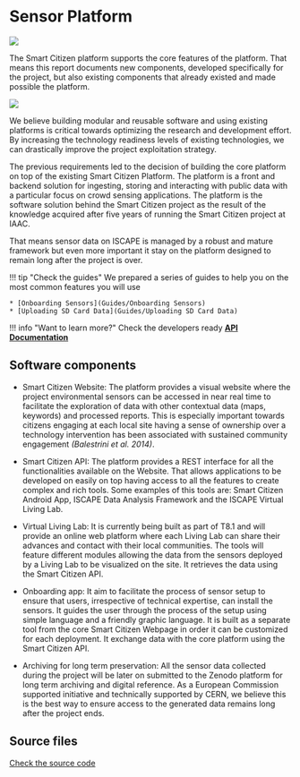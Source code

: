 Sensor Platform
===============

![](https://i.imgur.com/qiDKL0r.jpg)

The Smart Citizen platform supports the core features of the platform. That means this report documents new components, developed specifically for the project, but also existing components that already existed and made possible the platform.

![](https://i.imgur.com/loUgFJv.png)

We believe building modular and reusable software and using existing platforms is critical towards optimizing the research and development effort. By increasing the technology readiness levels of existing technologies, we can drastically improve the project exploitation strategy.

The previous requirements led to the decision of building the core platform on top of the existing Smart Citizen Platform. The platform is a front and backend solution for ingesting, storing and interacting with public data with a particular focus on crowd sensing applications. The platform is the software solution behind the Smart Citizen project as the result of the knowledge acquired after five years of running the Smart Citizen project at IAAC.

That means sensor data on ISCAPE is managed by a robust and mature framework but even more important it stay on the platform designed to remain long after the project is over.

!!! tip "Check the guides"
	We prepared a series of guides to help you on the most common features you will use

	* [Onboarding Sensors](Guides/Onboarding Sensors)
	* [Uploading SD Card Data](Guides/Uploading SD Card Data)

!!! info "Want to learn more?"
	Check the developers ready [**API Documentation**](https://developer.smartcitizen.me/)

## Software components

* Smart Citizen Website: The platform provides a visual website where the project environmental sensors can be accessed in near real time to facilitate the exploration of data with other contextual data (maps, keywords) and processed reports. This is especially important towards citizens engaging at each local site having a sense of ownership over a technology intervention has been associated with sustained community engagement _(Balestrini et al. 2014)_.

* Smart Citizen API: The platform provides a REST interface for all the functionalities available on the Website. That allows applications to be developed on easily on top having access to all the features to create complex and rich tools. Some examples of this tools are: Smart Citizen Android App, ISCAPE Data Analysis Framework and the ISCAPE Virtual Living Lab.

* Virtual Living Lab: It is currently being built as part of T8.1 and will provide an online web platform where each Living Lab can share their advances and contact with their local communities. The tools will feature different modules allowing the data from the sensors deployed by a Living Lab to be visualized on the site. It retrieves the data using the Smart Citizen API.

* Onboarding app: It aim to facilitate the process of sensor setup to ensure that users, irrespective of technical expertise, can install the sensors. It guides the user through the process of the setup using simple language and a friendly graphic language. It is built as a separate tool from the core Smart Citizen Webpage in order it can be customized for each deployment. It exchange data with the core platform using the Smart Citizen API.

* Archiving for long term preservation: All the sensor data collected during the project will be later on submitted to the Zenodo platform for long term archiving and digital reference. As a European Commission supported initiative and technically supported by CERN, we believe this is the best way to ensure access to the generated data remains long after the project ends.

## Source files

<a class="github-button" data-size="large" href="https://github.com/fablabbcn/smartcitizen-kit-20" aria-label="Check the source code">Check the source code</a>
